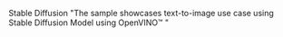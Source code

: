 Stable Diffusion
"The sample showcases text-to-image use case using Stable Diffusion Model using OpenVINO™ "
